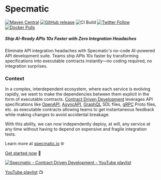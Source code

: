 Specmatic
=========
[![Maven Central](https://img.shields.io/maven-central/v/io.specmatic/specmatic-core.svg)](https://mvnrepository.com/artifact/io.specmatic/specmatic-core) [![GitHub release](https://img.shields.io/github/v/release/specmatic/specmatic.svg)](https://github.com/specmatic/specmatic/releases) ![CI Build](https://github.com/specmatic/specmatic/workflows/CI%20Build/badge.svg) [![Twitter Follow](https://img.shields.io/twitter/follow/specmatic.svg?style=social&label=Follow)](https://twitter.com/specmatic) [![Docker Pulls](https://img.shields.io/docker/pulls/specmatic/specmatic.svg)](https://hub.docker.com/r/specmatic/specmatic)

##### Ship AI-Ready APIs 10x Faster with Zero Integration Headaches
Eliminate API integration headaches with Specmatic's no-code AI-powered API development suite. Teams ship APIs 10x faster by transforming specifications into executable contracts instantly—no coding required, no integration surprises.

### Context

In a complex, interdependent ecosystem, where each service is evolving rapidly, we want to make the dependencies between them explicit in the form of executable contracts. [Contract Driven Development](https://specmatic.io/contract_driven_development.html) leverages API specifications like [OpenAPI](https://spec.openapis.org/#openapi-specification), [AsyncAPI](https://www.asyncapi.com/), [GraphQL](https://graphql.org/) SDL files, [gRPC](https://grpc.io/) Proto files, etc. as executable contracts allowing teams to get instantaneous feedback while making changes to avoid accidental breakage.

With this ability, we can now independently deploy, at will, any service at any time without having to depend on expensive and fragile integration tests.

Learn more at [specmatic.io](https://specmatic.io/#features) 🌐

[Get started now](https://specmatic.io/getting_started.html) 🚀

[![Specmatic - Contract Driven Development - YouTube playlist](https://img.youtube.com/vi/Bp0wEHffQmA/0.jpg)](https://www.youtube.com/watch?v=Bp0wEHffQmA&list=PL9Z-JgiTsOYRERcsy9o3y6nsi5yK3IB_w&index=1)

[YouTube playlist](https://www.youtube.com/watch?v=3HPgpvd8MGg&list=PL9Z-JgiTsOYRERcsy9o3y6nsi5yK3IB_w) 📺


